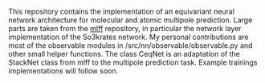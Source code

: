 This repository contains the implementation of an equivariant neural network architecture for molecular and atomic
multipole prediction. Large parts are taken from the [mlff](https://github.com/thorben-frank/mlff/) repository,
in particular the network layer implementation of the So3krates network. My
personal contributions are most of the observable modules in /src/nn/observable/observable.py and other small helper
functions. The class CeqNet is an adaptation of the StackNet class from mlff to the multipole prediction task.
Example trainings implementations will follow soon.
